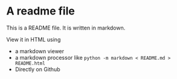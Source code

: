 # A readme file

This is a README file. It is written in markdown.

View it in HTML using

* a markdown viewer
* a markdown processor like `python -m markdown < README.md > README.html`
* Directly on Github
